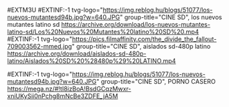 #EXTM3U
#EXTINF:-1 tvg-logo="https://img.reblog.hu/blogs/51077/los-nuevos-mutantesd94b.jpg?w=640.JPG" group-title="CINE SD", los nuevos mutantes latino sd
https://archive.org/download/los-nuevos-mutantes-latino-sd/Los%20Nuevos%20Mutantes%20latino%20SD%20.mp4
#EXTINF:-1 tvg-logo="https://pics.filmaffinity.com/the_divide_the_fallout-709003562-mmed.jpg" group-title="CINE SD", aislados sd-480p latino
https://archive.org/download/aislados-sd-480p-latino/Aislados%20SD%20%28480p%29%20LATINO.mp4

#EXTINF:-1 tvg-logo="https://img.reblog.hu/blogs/51077/los-nuevos-mutantesd94b.jpg?w=640.JPG" group-title="CINE SD", PORNO CASERO
https://mega.nz/#!tI8izBoA!BsdGCqzMwxr-xniUKySii0nPchg8mNcBe3ZDFE_jA5M
